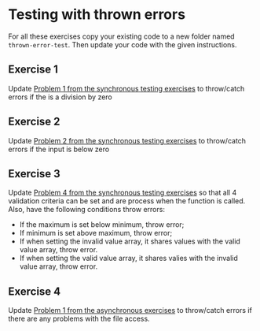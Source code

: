 # Testing with thrown errors

For all these exercises copy your existing code to a new folder named `thrown-error-test`. Then update your code with the given instructions.

## Exercise 1

Update [Problem 1 from the synchronous testing exercises](synchronous-testing.md) to throw/catch errors if the is a division by zero

## Exercise 2

Update [Problem 2 from the synchronous testing exercises](synchronous-testing.md) to throw/catch errors if the input is below zero

## Exercise 3

Update [Problem 4 from the synchronous testing exercises](synchronous-testing.md) so that all 4 validation criteria can be set and are process when the function is called. Also, have the following conditions throw errors:

- If the maximum is set below minimum, throw error;
- If minimum is set above maximum, throw error;
- If when setting the invalid value array, it shares values with the valid value array, throw error.
- If when setting the valid value array, it shares valies with the invalid value array, throw error.

## Exercise 4

Update [Problem 1 from the asynchronous exercises](asynchronous-testing.md) to throw/catch errors if there are any problems with the file access.